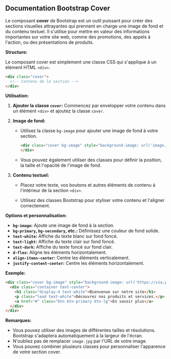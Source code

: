 ## Documentation Bootstrap Cover

Le composant **cover** de Bootstrap est un outil puissant pour créer des sections visuelles attrayantes qui prennent en charge une image de fond et du contenu textuel. Il s'utilise pour mettre en valeur des informations importantes sur votre site web, comme des promotions, des appels à l'action, ou des présentations de produits.

**Structure:**

Le composant cover est simplement une classe CSS qui s'applique à un élément HTML `<div>`. 

```html
<div class="cover">
  <!-- Contenu de la section -->
</div>
```

**Utilisation:**

1. **Ajouter la classe `cover`:** Commencez par envelopper votre contenu dans un élément `<div>` et ajoutez la classe `cover`.

2. **Image de fond:** 

   - Utilisez la classe `bg-image` pour ajouter une image de fond à votre section. 

     ```html
     <div class="cover bg-image" style="background-image: url('image.jpg');">
     </div>
     ```

   - Vous pouvez également utiliser des classes pour définir la position, la taille et l'opacité de l'image de fond.

3. **Contenu textuel:**

   - Placez votre texte, vos boutons et autres éléments de contenu à l'intérieur de la section `<div>`.

   - Utilisez des classes Bootstrap pour styliser votre contenu et l'aligner correctement.

**Options et personnalisation:**

- **`bg-image`:** Ajoute une image de fond à la section.
- **`bg-primary`, `bg-secondary`, etc.:** Définissez une couleur de fond solide.
- **`text-white`:** Affiche du texte blanc sur fond foncé.
- **`text-light`:** Affiche du texte clair sur fond foncé.
- **`text-dark`:** Affiche du texte foncé sur fond clair.
- **`d-flex`:** Aligne les éléments horizontalement.
- **`align-items-center`:** Centre les éléments verticalement.
- **`justify-content-center`:** Centre les éléments horizontalement.

**Exemple:**

```html
<div class="cover bg-image" style="background-image: url('https://via.placeholder.com/1500x500');">
  <div class="container text-center">
    <h1 class="display-4 text-white">Bienvenue sur notre site</h1>
    <p class="lead text-white">Découvrez nos produits et services.</p>
    <a href="#" class="btn btn-primary btn-lg">En savoir plus</a>
  </div>
</div>
```



**Remarques:**

- Vous pouvez utiliser des images de différentes tailles et résolutions. Bootstrap s'adaptera automatiquement à la largeur de l'écran.
- N'oubliez pas de remplacer `image.jpg` par l'URL de votre image.
- Vous pouvez combiner plusieurs classes pour personnaliser l'apparence de votre section cover.